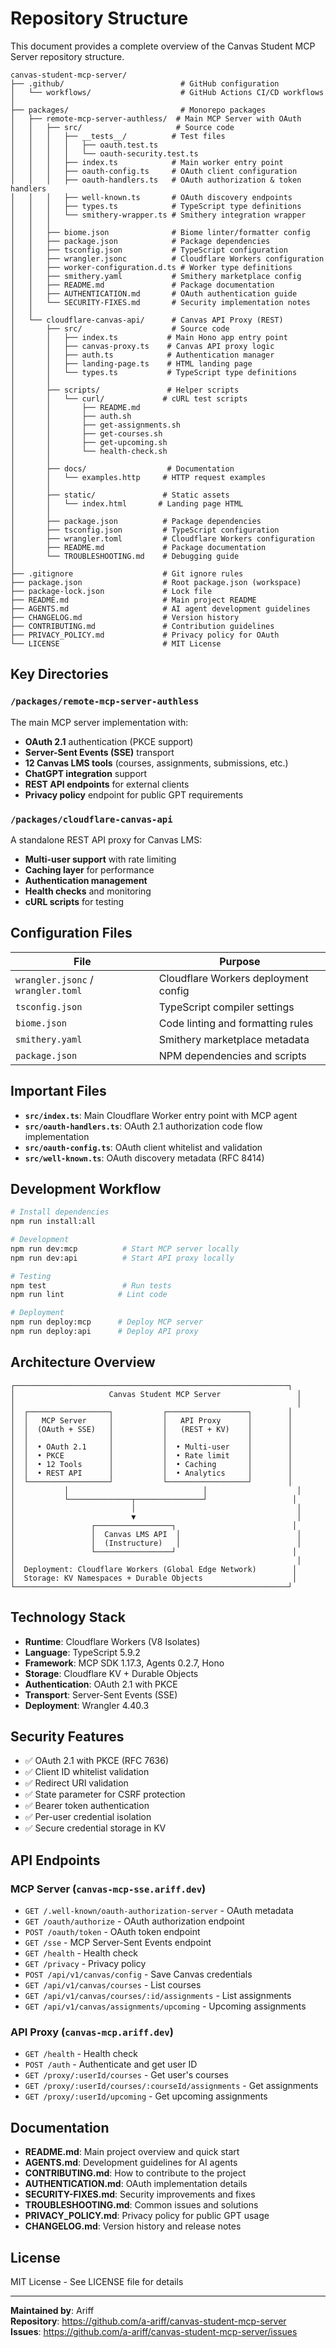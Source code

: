 # Repository Structure

This document provides a complete overview of the Canvas Student MCP Server repository structure.

```
canvas-student-mcp-server/
├── .github/                          # GitHub configuration
│   └── workflows/                    # GitHub Actions CI/CD workflows
│
├── packages/                         # Monorepo packages
│   ├── remote-mcp-server-authless/  # Main MCP Server with OAuth
│   │   ├── src/                     # Source code
│   │   │   ├── __tests__/          # Test files
│   │   │   │   ├── oauth.test.ts
│   │   │   │   └── oauth-security.test.ts
│   │   │   ├── index.ts            # Main worker entry point
│   │   │   ├── oauth-config.ts     # OAuth client configuration
│   │   │   ├── oauth-handlers.ts   # OAuth authorization & token handlers
│   │   │   ├── well-known.ts       # OAuth discovery endpoints
│   │   │   ├── types.ts            # TypeScript type definitions
│   │   │   └── smithery-wrapper.ts # Smithery integration wrapper
│   │   │
│   │   ├── biome.json              # Biome linter/formatter config
│   │   ├── package.json            # Package dependencies
│   │   ├── tsconfig.json           # TypeScript configuration
│   │   ├── wrangler.jsonc          # Cloudflare Workers configuration
│   │   ├── worker-configuration.d.ts # Worker type definitions
│   │   ├── smithery.yaml           # Smithery marketplace config
│   │   ├── README.md               # Package documentation
│   │   ├── AUTHENTICATION.md       # OAuth authentication guide
│   │   └── SECURITY-FIXES.md       # Security implementation notes
│   │
│   └── cloudflare-canvas-api/      # Canvas API Proxy (REST)
│       ├── src/                    # Source code
│       │   ├── index.ts           # Main Hono app entry point
│       │   ├── canvas-proxy.ts    # Canvas API proxy logic
│       │   ├── auth.ts            # Authentication manager
│       │   ├── landing-page.ts    # HTML landing page
│       │   └── types.ts           # TypeScript type definitions
│       │
│       ├── scripts/               # Helper scripts
│       │   └── curl/             # cURL test scripts
│       │       ├── README.md
│       │       ├── auth.sh
│       │       ├── get-assignments.sh
│       │       ├── get-courses.sh
│       │       ├── get-upcoming.sh
│       │       └── health-check.sh
│       │
│       ├── docs/                  # Documentation
│       │   └── examples.http     # HTTP request examples
│       │
│       ├── static/               # Static assets
│       │   └── index.html       # Landing page HTML
│       │
│       ├── package.json          # Package dependencies
│       ├── tsconfig.json         # TypeScript configuration
│       ├── wrangler.toml         # Cloudflare Workers configuration
│       ├── README.md             # Package documentation
│       └── TROUBLESHOOTING.md    # Debugging guide
│
├── .gitignore                    # Git ignore rules
├── package.json                  # Root package.json (workspace)
├── package-lock.json             # Lock file
├── README.md                     # Main project README
├── AGENTS.md                     # AI agent development guidelines
├── CHANGELOG.md                  # Version history
├── CONTRIBUTING.md               # Contribution guidelines
├── PRIVACY_POLICY.md             # Privacy policy for OAuth
└── LICENSE                       # MIT License

```

## Key Directories

### `/packages/remote-mcp-server-authless`

The main MCP server implementation with:

- **OAuth 2.1** authentication (PKCE support)
- **Server-Sent Events (SSE)** transport
- **12 Canvas LMS tools** (courses, assignments, submissions, etc.)
- **ChatGPT integration** support
- **REST API endpoints** for external clients
- **Privacy policy** endpoint for public GPT requirements

### `/packages/cloudflare-canvas-api`

A standalone REST API proxy for Canvas LMS:

- **Multi-user support** with rate limiting
- **Caching layer** for performance
- **Authentication management**
- **Health checks** and monitoring
- **cURL scripts** for testing

## Configuration Files

| File | Purpose |
|------|---------|
| `wrangler.jsonc` / `wrangler.toml` | Cloudflare Workers deployment config |
| `tsconfig.json` | TypeScript compiler settings |
| `biome.json` | Code linting and formatting rules |
| `smithery.yaml` | Smithery marketplace metadata |
| `package.json` | NPM dependencies and scripts |

## Important Files

- **`src/index.ts`**: Main Cloudflare Worker entry point with MCP agent
- **`src/oauth-handlers.ts`**: OAuth 2.1 authorization code flow implementation
- **`src/oauth-config.ts`**: OAuth client whitelist and validation
- **`src/well-known.ts`**: OAuth discovery metadata (RFC 8414)

## Development Workflow

```bash
# Install dependencies
npm run install:all

# Development
npm run dev:mcp          # Start MCP server locally
npm run dev:api          # Start API proxy locally

# Testing
npm test                 # Run tests
npm run lint            # Lint code

# Deployment
npm run deploy:mcp      # Deploy MCP server
npm run deploy:api      # Deploy API proxy
```

## Architecture Overview

```
┌─────────────────────────────────────────────────────────────┐
│                     Canvas Student MCP Server                 │
│                                                               │
│  ┌──────────────────┐           ┌──────────────────┐        │
│  │   MCP Server     │           │   API Proxy      │        │
│  │  (OAuth + SSE)   │           │   (REST + KV)    │        │
│  │                  │           │                  │        │
│  │  • OAuth 2.1     │           │  • Multi-user    │        │
│  │  • PKCE          │           │  • Rate limit    │        │
│  │  • 12 Tools      │           │  • Caching       │        │
│  │  • REST API      │           │  • Analytics     │        │
│  └──────────────────┘           └──────────────────┘        │
│           │                              │                    │
│           └──────────────┬───────────────┘                   │
│                          │                                    │
│                          ▼                                    │
│                 ┌─────────────────┐                          │
│                 │  Canvas LMS API  │                          │
│                 │  (Instructure)   │                          │
│                 └─────────────────┘                          │
│                                                               │
│  Deployment: Cloudflare Workers (Global Edge Network)        │
│  Storage: KV Namespaces + Durable Objects                    │
└─────────────────────────────────────────────────────────────┘
```

## Technology Stack

- **Runtime**: Cloudflare Workers (V8 Isolates)
- **Language**: TypeScript 5.9.2
- **Framework**: MCP SDK 1.17.3, Agents 0.2.7, Hono
- **Storage**: Cloudflare KV + Durable Objects
- **Authentication**: OAuth 2.1 with PKCE
- **Transport**: Server-Sent Events (SSE)
- **Deployment**: Wrangler 4.40.3

## Security Features

- ✅ OAuth 2.1 with PKCE (RFC 7636)
- ✅ Client ID whitelist validation
- ✅ Redirect URI validation
- ✅ State parameter for CSRF protection
- ✅ Bearer token authentication
- ✅ Per-user credential isolation
- ✅ Secure credential storage in KV

## API Endpoints

### MCP Server (`canvas-mcp-sse.ariff.dev`)

- `GET /.well-known/oauth-authorization-server` - OAuth metadata
- `GET /oauth/authorize` - OAuth authorization endpoint
- `POST /oauth/token` - OAuth token endpoint
- `GET /sse` - MCP Server-Sent Events endpoint
- `GET /health` - Health check
- `GET /privacy` - Privacy policy
- `POST /api/v1/canvas/config` - Save Canvas credentials
- `GET /api/v1/canvas/courses` - List courses
- `GET /api/v1/canvas/courses/:id/assignments` - List assignments
- `GET /api/v1/canvas/assignments/upcoming` - Upcoming assignments

### API Proxy (`canvas-mcp.ariff.dev`)

- `GET /health` - Health check
- `POST /auth` - Authenticate and get user ID
- `GET /proxy/:userId/courses` - Get user's courses
- `GET /proxy/:userId/courses/:courseId/assignments` - Get assignments
- `GET /proxy/:userId/upcoming` - Get upcoming assignments

## Documentation

- **README.md**: Main project overview and quick start
- **AGENTS.md**: Development guidelines for AI agents
- **CONTRIBUTING.md**: How to contribute to the project
- **AUTHENTICATION.md**: OAuth implementation details
- **SECURITY-FIXES.md**: Security improvements and fixes
- **TROUBLESHOOTING.md**: Common issues and solutions
- **PRIVACY_POLICY.md**: Privacy policy for public GPT usage
- **CHANGELOG.md**: Version history and release notes

## License

MIT License - See LICENSE file for details

---

**Maintained by**: Ariff  
**Repository**: <https://github.com/a-ariff/canvas-student-mcp-server>  
**Issues**: <https://github.com/a-ariff/canvas-student-mcp-server/issues>
